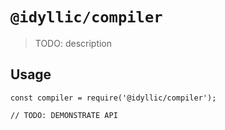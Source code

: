 # `@idyllic/compiler`

> TODO: description

## Usage

```
const compiler = require('@idyllic/compiler');

// TODO: DEMONSTRATE API
```
